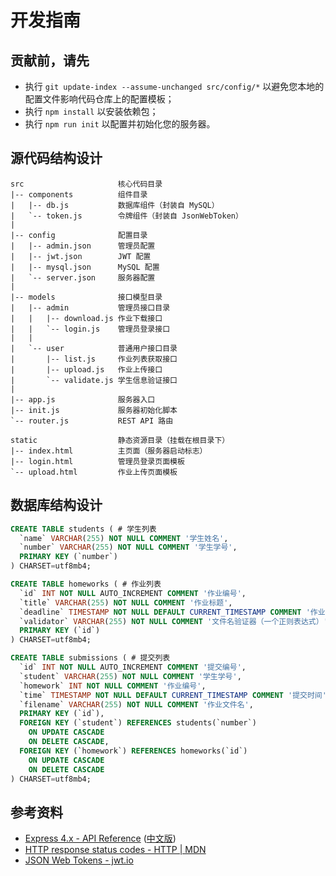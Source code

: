 # 开发指南

## 贡献前，请先

- 执行 `git update-index --assume-unchanged src/config/*` 以避免您本地的配置文件影响代码仓库上的配置模板；
- 执行 `npm install` 以安装依赖包；
- 执行 `npm run init` 以配置并初始化您的服务器。

## 源代码结构设计

```plain
src                     核心代码目录
|-- components          组件目录
|   |-- db.js           数据库组件（封装自 MySQL）
|   `-- token.js        令牌组件（封装自 JsonWebToken）
|
|-- config              配置目录
|   |-- admin.json      管理员配置
|   |-- jwt.json        JWT 配置
|   |-- mysql.json      MySQL 配置
|   `-- server.json     服务器配置
|
|-- models              接口模型目录
|   |-- admin           管理员接口目录
|   |   |-- download.js 作业下载接口
|   |   `-- login.js    管理员登录接口
|   |
|   `-- user            普通用户接口目录
|       |-- list.js     作业列表获取接口
|       |-- upload.js   作业上传接口
|       `-- validate.js 学生信息验证接口
|
|-- app.js              服务器入口
|-- init.js             服务器初始化脚本
`-- router.js           REST API 路由

static                  静态资源目录（挂载在根目录下）
|-- index.html          主页面（服务器启动标志）
|-- login.html          管理员登录页面模板
`-- upload.html         作业上传页面模板
```

## 数据库结构设计

```sql
CREATE TABLE students ( # 学生列表
  `name` VARCHAR(255) NOT NULL COMMENT '学生姓名',
  `number` VARCHAR(255) NOT NULL COMMENT '学生学号',
  PRIMARY KEY (`number`)
) CHARSET=utf8mb4;

CREATE TABLE homeworks ( # 作业列表
  `id` INT NOT NULL AUTO_INCREMENT COMMENT '作业编号',
  `title` VARCHAR(255) NOT NULL COMMENT '作业标题',
  `deadline` TIMESTAMP NOT NULL DEFAULT CURRENT_TIMESTAMP COMMENT '作业提交截止时间',
  `validator` VARCHAR(255) NOT NULL COMMENT '文件名验证器（一个正则表达式）',
  PRIMARY KEY (`id`)
) CHARSET=utf8mb4;

CREATE TABLE submissions ( # 提交列表
  `id` INT NOT NULL AUTO_INCREMENT COMMENT '提交编号',
  `student` VARCHAR(255) NOT NULL COMMENT '学生学号',
  `homework` INT NOT NULL COMMENT '作业编号',
  `time` TIMESTAMP NOT NULL DEFAULT CURRENT_TIMESTAMP COMMENT '提交时间',
  `filename` VARCHAR(255) NOT NULL COMMENT '作业文件名',
  PRIMARY KEY (`id`),
  FOREIGN KEY (`student`) REFERENCES students(`number`)
    ON UPDATE CASCADE
    ON DELETE CASCADE,
  FOREIGN KEY (`homework`) REFERENCES homeworks(`id`)
    ON UPDATE CASCADE
    ON DELETE CASCADE
) CHARSET=utf8mb4;
```

## 参考资料

- [Express 4.x - API Reference](https://expressjs.com/en/api.html) ([中文版](https://www.expressjs.com.cn/4x/api.html))
- [HTTP response status codes - HTTP | MDN](https://developer.mozilla.org/en-US/docs/Web/HTTP/Status)
- [JSON Web Tokens - jwt.io](https://jwt.io/)
